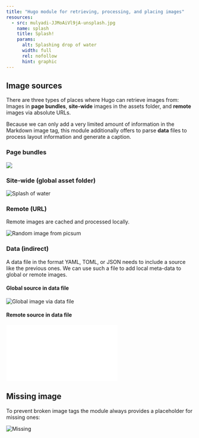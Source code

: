 ```yaml
---
title: "Hugo module for retrieving, processing, and placing images"
resources:
  - src: mulyadi-JJMoAiVl9jA-unsplash.jpg
    name: splash
    title: Splash!
    params:
      alt: Splashing drop of water
      width: full
      rel: nofollow
      hint: graphic
---
```


## Image sources

There are three types of places where Hugo can retrieve images from: Images in **page bundles**, **site-wide** images in the assets folder, and **remote** images via absolute URLs.

Because we can only add a very limited amount of information in the Markdown image tag, this module additionally offers to parse **data** files to process layout information and generate a caption.

### Page bundles

![](splash)

### Site-wide (global asset folder)

![Splash of water](erda-estremera-eMX1aIAp9Nw-unsplash.jpg)

### Remote (URL)

Remote images are cached and processed locally.

![Random image from picsum](https://picsum.photos/1200/500)

### Data (indirect)

A data file in the format YAML, TOML, or JSON needs to include a source like the previous ones. We can use such a file to add local meta-data to global or remote images.

#### Global source in data file

![Global image via data file](global.yaml)

#### Remote source in data file

![Remote image via data file](remote.json)

## Missing image

To prevent broken image tags the module always provides a placeholder for missing ones:

![Missing](missing.jpg)